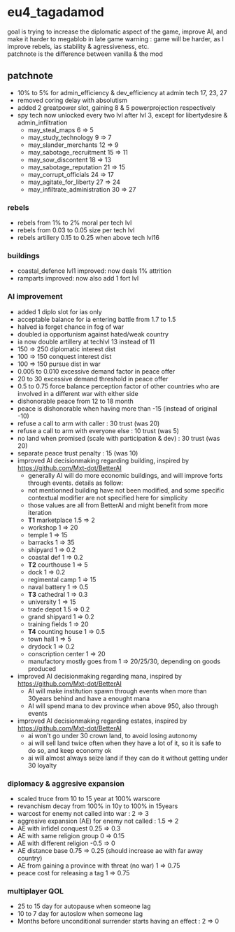 # eu4_tagadamod

goal is trying to increase the diplomatic aspect of the game, improve AI, and make it harder to megablob in late game
warning : game will be harder, as I improve rebels, ias stability & agressiveness, etc.  
patchnote is the difference between vanilla & the mod

## patchnote

- 10% to 5% for admin_efficiency & dev_efficiency at admin tech 17, 23, 27
- removed coring delay with absolutism
- added 2 greatpower slot, gaining 8 & 5 powerprojection respectively
- spy tech now unlocked every two lvl after lvl 3, except for libertydesire & admin_infiltration
	- may_steal_maps 6 => 5
	- may_study_technology 9 => 7
	- may_slander_merchants 12 => 9
	- may_sabotage_recruitment 15 => 11
	- may_sow_discontent 18 => 13
	- may_sabotage_reputation 21 => 15
	- may_corrupt_officials 24 => 17
	- may_agitate_for_liberty 27 => 24
	- may_infiltrate_administration 30 => 27

### rebels

- rebels from 1% to 2% moral per tech lvl
- rebels from 0.03 to 0.05 size per tech lvl
- rebels artillery 0.15 to 0.25 when above tech lvl16

### buildings

- coastal_defence lvl1 improved: now deals 1% attrition
- ramparts improved: now also add 1 fort lvl

### AI improvement

- added 1 diplo slot for ias only
- acceptable balance for ia entering battle from 1.7 to 1.5
- halved ia forget chance in fog of war
- doubled ia opportunism against hated/weak country
- ia now double artillery at techlvl 13 instead of 11
- 150 => 250 diplomatic interest dist
- 100 => 150 conquest interest dist
- 100 => 150 pursue dist in war
- 0.005 to 0.010 excessive demand factor in peace offer
- 20 to 30 excessive demand threshold in peace offer
- 0.5 to 0.75 force balance perception factor of other countries who are involved in a different war with either side
- dishonorable peace from 12 to 18 month
- peace is dishonorable when having more than -15 (instead of original -10)
- refuse a call to arm with caller : 30 trust (was 20)
- refuse a call to arm with everyone else : 10 trust (was 5)
- no land when promised (scale with participation & dev) : 30 trust (was 20)
- separate peace trust penalty : 15 (was 10)
- improved AI decisionmaking regarding building, inspired by https://github.com/Mxt-dot/BetterAI
	- generally AI will do more economic buildings, and will improve forts through events. details as follow:
	- not mentionned building have not been modified, and some specific contextual modifier are not specified here for simplicity
	- those values are all from BetterAI and might benefit from more iteration
	- **T1** marketplace 1.5 => 2
	- workshop 1 => 20
	- temple 1 => 15
	- barracks 1 => 35
	- shipyard 1 => 0.2
	- coastal def 1 => 0.2
	- **T2** courthouse 1 => 5
	- dock 1 => 0.2
	- regimental camp 1 => 15
	- naval battery 1 => 0.5
	- **T3** cathedral 1 => 0.3
	- university 1 => 15
	- trade depot 1.5 => 0.2
	- grand shipyard 1 => 0.2
	- training fields 1 => 20
	- **T4** counting house 1 => 0.5
	- town hall 1 => 5
	- drydock 1 => 0.2
	- conscription center 1 => 20
	- manufactory mostly goes from 1 => 20/25/30, depending on goods produced
- improved AI decisionmaking regarding mana, inspired by https://github.com/Mxt-dot/BetterAI
	- AI will make institution spawn through events when more than 30years behind and have a enought mana
	- AI will spend mana to dev province when above 950, also through events
- improved AI decisionmaking regarding estates, inspired by https://github.com/Mxt-dot/BetterAI
	- ai won't go under 30 crown land, to avoid losing autonomy
	- ai will sell land twice often when they have a lot of it, so it is safe to do so, and keep economy ok
	- ai will almost always seize land if they can do it without getting under 30 loyalty

### diplomacy & aggresive expansion

- scaled truce from 10 to 15 year at 100% warscore
- revanchism decay from 100% in 10y to 100% in 15years
- warcost for enemy not called into war : 2 => 3
- aggresive expansion (AE) for enemy not called : 1.5 => 2
- AE with infidel conquest 0.25 => 0.3
- AE with same religion group 0 => 0.15
- AE with different religion -0.5 => 0
- AE distance base 0.75 => 0.25 (should increase ae with far away country)
- AE from gaining a province with threat (no war) 1 => 0.75
- peace cost for releasing a tag 1 => 0.75


### multiplayer QOL

- 25 to 15 day for autopause when someone lag
- 10 to 7 day for autoslow when someone lag
- Months before unconditional surrender starts having an effect : 2 => 0
